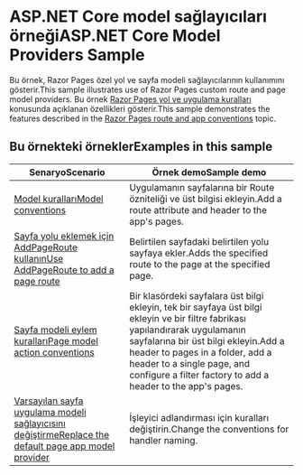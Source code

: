 # <a name="aspnet-core-model-providers-sample"></a><span data-ttu-id="bc5f4-101">ASP.NET Core model sağlayıcıları örneği</span><span class="sxs-lookup"><span data-stu-id="bc5f4-101">ASP.NET Core Model Providers Sample</span></span>

<span data-ttu-id="bc5f4-102">Bu örnek, Razor Pages özel yol ve sayfa modeli sağlayıcılarının kullanımını gösterir.</span><span class="sxs-lookup"><span data-stu-id="bc5f4-102">This sample illustrates use of Razor Pages custom route and page model providers.</span></span> <span data-ttu-id="bc5f4-103">Bu örnek [Razor Pages yol ve uygulama kuralları](https://docs.microsoft.com/aspnet/core/razor-pages/razor-pages-convention-features) konusunda açıklanan özellikleri gösterir.</span><span class="sxs-lookup"><span data-stu-id="bc5f4-103">This sample demonstrates the features described in the [Razor Pages route and app conventions](https://docs.microsoft.com/aspnet/core/razor-pages/razor-pages-convention-features) topic.</span></span>

## <a name="examples-in-this-sample"></a><span data-ttu-id="bc5f4-104">Bu örnekteki örnekler</span><span class="sxs-lookup"><span data-stu-id="bc5f4-104">Examples in this sample</span></span>

| <span data-ttu-id="bc5f4-105">Senaryo</span><span class="sxs-lookup"><span data-stu-id="bc5f4-105">Scenario</span></span> | <span data-ttu-id="bc5f4-106">Örnek demo</span><span class="sxs-lookup"><span data-stu-id="bc5f4-106">Sample demo</span></span> |
| -------- | ----------- |
| [<span data-ttu-id="bc5f4-107">Model kuralları</span><span class="sxs-lookup"><span data-stu-id="bc5f4-107">Model conventions</span></span>](https://docs.microsoft.com/aspnet/core/razor-pages/razor-pages-conventions#model-conventions) | <span data-ttu-id="bc5f4-108">Uygulamanın sayfalarına bir Route özniteliği ve üst bilgisi ekleyin.</span><span class="sxs-lookup"><span data-stu-id="bc5f4-108">Add a route attribute and header to the app's pages.</span></span> |
| [<span data-ttu-id="bc5f4-109">Sayfa yolu eklemek için AddPageRoute kullanın</span><span class="sxs-lookup"><span data-stu-id="bc5f4-109">Use AddPageRoute to add a page route</span></span>](https://docs.microsoft.com/aspnet/core/razor-pages/razor-pages-conventions#configure-a-page-route) | <span data-ttu-id="bc5f4-110">Belirtilen sayfadaki belirtilen yolu sayfaya ekler.</span><span class="sxs-lookup"><span data-stu-id="bc5f4-110">Adds the specified route to the page at the specified page.</span></span> |
| [<span data-ttu-id="bc5f4-111">Sayfa modeli eylem kuralları</span><span class="sxs-lookup"><span data-stu-id="bc5f4-111">Page model action conventions</span></span>](https://docs.microsoft.com/aspnet/core/razor-pages/razor-pages-conventions#page-model-action-conventions) | <span data-ttu-id="bc5f4-112">Bir klasördeki sayfalara üst bilgi ekleyin, tek bir sayfaya üst bilgi ekleyin ve bir filtre fabrikası yapılandırarak uygulamanın sayfalarına bir üst bilgi ekleyin.</span><span class="sxs-lookup"><span data-stu-id="bc5f4-112">Add a header to pages in a folder, add a header to a single page, and configure a filter factory to add a header to the app's pages.</span></span> |
| [<span data-ttu-id="bc5f4-113">Varsayılan sayfa uygulama modeli sağlayıcısını değiştirme</span><span class="sxs-lookup"><span data-stu-id="bc5f4-113">Replace the default page app model provider</span></span>](https://docs.microsoft.com/aspnet/core/razor-pages/razor-pages-conventions#replace-the-default-page-app-model-provider) | <span data-ttu-id="bc5f4-114">İşleyici adlandırması için kuralları değiştirin.</span><span class="sxs-lookup"><span data-stu-id="bc5f4-114">Change the conventions for handler naming.</span></span> |
